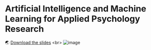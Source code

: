 # Artificial Intelligence and Machine Learning for Applied Psychology Research
:earth_asia: [Download the slides]([https://pages.github.com/](https://github.com/anoopkdcs/AI-ML_AppliedPsychologyResearch/blob/main/PGR-AI_ML.pdf)) <br>
![image](https://github.com/user-attachments/assets/d9619894-3fd6-41a5-9f9a-420a6952b7d4)
